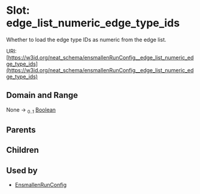 
# Slot: edge_list_numeric_edge_type_ids


Whether to load the edge type IDs as numeric from the edge list.

URI: [https://w3id.org/neat_schema/ensmallenRunConfig__edge_list_numeric_edge_type_ids](https://w3id.org/neat_schema/ensmallenRunConfig__edge_list_numeric_edge_type_ids)


## Domain and Range

None &#8594;  <sub>0..1</sub> [Boolean](types/Boolean.md)

## Parents


## Children


## Used by

 * [EnsmallenRunConfig](EnsmallenRunConfig.md)
